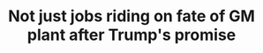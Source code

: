 ---
order: 5
title:  "Not just jobs riding on fate of GM plant after Trump's promise"
authors: ["Angie Wang", "Tom Krisher", "John Seewer"]
categories:
    - story
    - video
link: https://www.apnews.com/e9131ccc045a45be8c4738486f48581b
redirect: true
photo:
    filename: lordstown.jpg
---